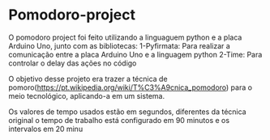 # Pomodoro-project

O pomodoro project foi feito utilizando a linguaguem python e a placa Arduino Uno, junto com as bibliotecas: 
  1-Pyfirmata: Para realizar a comunicação entre a placa Arduino Uno e a linguagem python
  2-Time: Para controlar o delay das ações no código
  
O objetivo desse projeto era trazer a técnica de pomoro(https://pt.wikipedia.org/wiki/T%C3%A9cnica_pomodoro) para o meio tecnológico, aplicando-a em um sistema.
  
Os valores de tempo usados estão em segundos, diferentes da técnica original o tempo de trabalho está configurado em 90 minutos e os intervalos em 20 minu
